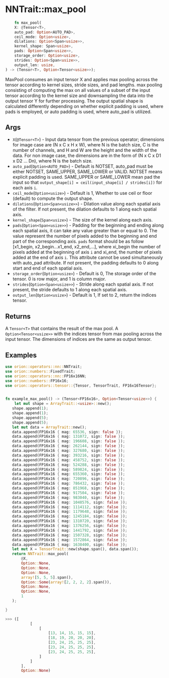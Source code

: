
# NNTrait::max_pool

```rust
    fn max_pool(
    X: @Tensor<T>,
    auto_pad: Option<AUTO_PAD>,
    ceil_mode: Option<usize>,
    dilations: Option<Span<usize>>,
    kernel_shape: Span<usize>,
    pads: Option<Span<usize>>,
    storage_order: Option<usize>,
    strides: Option<Span<usize>>,
    output_len: usize,
) -> (Tensor<T>, Option<Tensor<usize>>);
```

MaxPool consumes an input tensor X and applies max pooling across the tensor according to kernel sizes, stride sizes, and pad lengths. max pooling consisting of computing the max on all values of a subset of the input tensor according to the kernel size and downsampling the data into the output tensor Y for further processing. The output spatial shape is calculated differently depending on whether explicit padding is used, where pads is employed, or auto padding is used, where auto_pad is utilized.

## Args

* `X`(`@Tensor<T>`) - Input data tensor from the previous operator; dimensions for image case are (N x C x H x W), where N is the batch size, C is the number of channels, and H and W are the height and the width of the data. For non image case, the dimensions are in the form of (N x C x D1 x D2 ... Dn), where N is the batch size. 
* `auto_pad`(`Option<AUTO_PAD>`) - Default is NOTSET, auto_pad must be either NOTSET, SAME_UPPER, SAME_LOWER or VALID. NOTSET means explicit padding is used. SAME_UPPER or SAME_LOWER mean pad the input so that `output_shape[i] = ceil(input_shape[i] / strides[i])` for each axis `i`.
* `ceil_mode`(`Option<usize>`) - Default is 1, Whether to use ceil or floor (default) to compute the output shape.
* `dilations`(`Option<Span<usize>>`) - Dilation value along each spatial axis of the filter. If not present, the dilation defaults to 1 along each spatial axis.
* `kernel_shape`(`Span<usize>`) - The size of the kernel along each axis.
* `pads`(`Option<Span<usize>>`) - Padding for the beginning and ending along each spatial axis, it can take any value greater than or equal to 0. The value represent the number of pixels added to the beginning and end part of the corresponding axis. `pads` format should be as follow [x1_begin, x2_begin...x1_end, x2_end,...], where xi_begin the number of pixels added at the beginning of axis `i` and xi_end, the number of pixels added at the end of axis `i`. This attribute cannot be used simultaneously with auto_pad attribute. If not present, the padding defaults to 0 along start and end of each spatial axis.
* `storage_order`(`Option<usize>`) - Default is 0, The storage order of the tensor. 0 is row major, and 1 is column major. 
* `strides`(`Option<Span<usize>>`) - Stride along each spatial axis. If not present, the stride defaults to 1 along each spatial axis.
* `output_len`(`Option<usize>`) - Default is 1, If set to 2, return the indices tensor.

## Returns

A `Tensor<T>` that contains the result of the max pool.
A `Option<Tensor<usize>>` with the indices tensor from max pooling across the input tensor. The dimensions of indices are the same as output tensor. 
## Examples
    
```rust
use orion::operators::nn::NNTrait;
use orion::numbers::FixedTrait;
use orion::operators::nn::FP16x16NN;
use orion::numbers::FP16x16;
use orion::operators::tensor::{Tensor, TensorTrait, FP16x16Tensor};


fn example_max_pool() -> (Tensor<FP16x16>, Option<Tensor<usize>>) {
    let mut shape = ArrayTrait::<usize>::new();
   shape.append(1);
   shape.append(1);
   shape.append(5);
   shape.append(5);
   let mut data = ArrayTrait::new();
   data.append(FP16x16 { mag: 65536, sign: false });
   data.append(FP16x16 { mag: 131072, sign: false });
   data.append(FP16x16 { mag: 196608, sign: false });
   data.append(FP16x16 { mag: 262144, sign: false });
   data.append(FP16x16 { mag: 327680, sign: false });
   data.append(FP16x16 { mag: 393216, sign: false });
   data.append(FP16x16 { mag: 458752, sign: false });
   data.append(FP16x16 { mag: 524288, sign: false });
   data.append(FP16x16 { mag: 589824, sign: false });
   data.append(FP16x16 { mag: 655360, sign: false });
   data.append(FP16x16 { mag: 720896, sign: false });
   data.append(FP16x16 { mag: 786432, sign: false });
   data.append(FP16x16 { mag: 851968, sign: false });
   data.append(FP16x16 { mag: 917504, sign: false });
   data.append(FP16x16 { mag: 983040, sign: false });
   data.append(FP16x16 { mag: 1048576, sign: false });
   data.append(FP16x16 { mag: 1114112, sign: false });
   data.append(FP16x16 { mag: 1179648, sign: false });
   data.append(FP16x16 { mag: 1245184, sign: false });
   data.append(FP16x16 { mag: 1310720, sign: false });
   data.append(FP16x16 { mag: 1376256, sign: false });
   data.append(FP16x16 { mag: 1441792, sign: false });
   data.append(FP16x16 { mag: 1507328, sign: false });
   data.append(FP16x16 { mag: 1572864, sign: false });
   data.append(FP16x16 { mag: 1638400, sign: false });
   let mut X = TensorTrait::new(shape.span(), data.span());
   return NNTrait::max_pool(
       @X,
       Option::None,
       Option::None,
       Option::None,
       array![5, 5, 5].span(),
       Option::Some(array![2, 2, 2, 2].span()),
       Option::None,
       Option::None,
       1
   );

}

>>> ([
           [
               [
                   [13, 14, 15, 15, 15],
                   [18, 19, 20, 20, 20],
                   [23, 24, 25, 25, 25],
                   [23, 24, 25, 25, 25],
                   [23, 24, 25, 25, 25],
               ]
           ]
       ], 
       Option::None)


````
